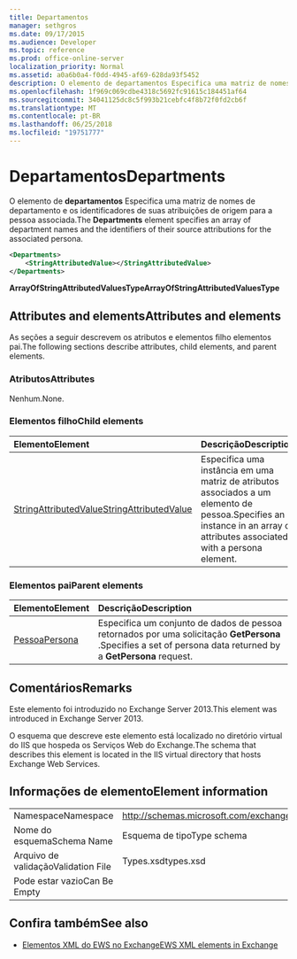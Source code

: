 ```yaml
---
title: Departamentos
manager: sethgros
ms.date: 09/17/2015
ms.audience: Developer
ms.topic: reference
ms.prod: office-online-server
localization_priority: Normal
ms.assetid: a0a6b0a4-f0dd-4945-af69-628da93f5452
description: O elemento de departamentos Especifica uma matriz de nomes de departamento e os identificadores de suas atribuições de origem para a pessoa associada.
ms.openlocfilehash: 1f969c069cdbe4318c5692fc91615c184451af64
ms.sourcegitcommit: 34041125dc8c5f993b21cebfc4f8b72f0fd2cb6f
ms.translationtype: MT
ms.contentlocale: pt-BR
ms.lasthandoff: 06/25/2018
ms.locfileid: "19751777"
---
```

# <a name="departments"></a><span data-ttu-id="ade36-103">Departamentos</span><span class="sxs-lookup"><span data-stu-id="ade36-103">Departments</span></span>

<span data-ttu-id="ade36-104">O elemento de **departamentos** Especifica uma matriz de nomes de departamento e os identificadores de suas atribuições de origem para a pessoa associada.</span><span class="sxs-lookup"><span data-stu-id="ade36-104">The **Departments** element specifies an array of department names and the identifiers of their source attributions for the associated persona.</span></span> 
  
```XML
<Departments>
    <StringAttributedValue></StringAttributedValue>
</Departments>
```

 <span data-ttu-id="ade36-105">**ArrayOfStringAttributedValuesType**</span><span class="sxs-lookup"><span data-stu-id="ade36-105">**ArrayOfStringAttributedValuesType**</span></span>
## <a name="attributes-and-elements"></a><span data-ttu-id="ade36-106">Attributes and elements</span><span class="sxs-lookup"><span data-stu-id="ade36-106">Attributes and elements</span></span>

<span data-ttu-id="ade36-107">As seções a seguir descrevem os atributos e elementos filho elementos pai.</span><span class="sxs-lookup"><span data-stu-id="ade36-107">The following sections describe attributes, child elements, and parent elements.</span></span>
  
### <a name="attributes"></a><span data-ttu-id="ade36-108">Atributos</span><span class="sxs-lookup"><span data-stu-id="ade36-108">Attributes</span></span>

<span data-ttu-id="ade36-109">Nenhum.</span><span class="sxs-lookup"><span data-stu-id="ade36-109">None.</span></span>
  
### <a name="child-elements"></a><span data-ttu-id="ade36-110">Elementos filho</span><span class="sxs-lookup"><span data-stu-id="ade36-110">Child elements</span></span>

|<span data-ttu-id="ade36-111">**Elemento**</span><span class="sxs-lookup"><span data-stu-id="ade36-111">**Element**</span></span>|<span data-ttu-id="ade36-112">**Descrição**</span><span class="sxs-lookup"><span data-stu-id="ade36-112">**Description**</span></span>|
|:-----|:-----|
|[<span data-ttu-id="ade36-113">StringAttributedValue</span><span class="sxs-lookup"><span data-stu-id="ade36-113">StringAttributedValue</span></span>](stringattributedvalue.md) <br/> |<span data-ttu-id="ade36-114">Especifica uma instância em uma matriz de atributos associados a um elemento de pessoa.</span><span class="sxs-lookup"><span data-stu-id="ade36-114">Specifies an instance in an array of attributes associated with a persona element.</span></span>  <br/> |
   
### <a name="parent-elements"></a><span data-ttu-id="ade36-115">Elementos pai</span><span class="sxs-lookup"><span data-stu-id="ade36-115">Parent elements</span></span>

|<span data-ttu-id="ade36-116">**Elemento**</span><span class="sxs-lookup"><span data-stu-id="ade36-116">**Element**</span></span>|<span data-ttu-id="ade36-117">**Descrição**</span><span class="sxs-lookup"><span data-stu-id="ade36-117">**Description**</span></span>|
|:-----|:-----|
|[<span data-ttu-id="ade36-118">Pessoa</span><span class="sxs-lookup"><span data-stu-id="ade36-118">Persona</span></span>](persona.md) <br/> |<span data-ttu-id="ade36-119">Especifica um conjunto de dados de pessoa retornados por uma solicitação **GetPersona** .</span><span class="sxs-lookup"><span data-stu-id="ade36-119">Specifies a set of persona data returned by a **GetPersona** request.</span></span>  <br/> |
   
## <a name="remarks"></a><span data-ttu-id="ade36-120">Comentários</span><span class="sxs-lookup"><span data-stu-id="ade36-120">Remarks</span></span>

<span data-ttu-id="ade36-121">Este elemento foi introduzido no Exchange Server 2013.</span><span class="sxs-lookup"><span data-stu-id="ade36-121">This element was introduced in Exchange Server 2013.</span></span>
  
<span data-ttu-id="ade36-122">O esquema que descreve este elemento está localizado no diretório virtual do IIS que hospeda os Serviços Web do Exchange.</span><span class="sxs-lookup"><span data-stu-id="ade36-122">The schema that describes this element is located in the IIS virtual directory that hosts Exchange Web Services.</span></span>
  
## <a name="element-information"></a><span data-ttu-id="ade36-123">Informações de elemento</span><span class="sxs-lookup"><span data-stu-id="ade36-123">Element information</span></span>

|||
|:-----|:-----|
|<span data-ttu-id="ade36-124">Namespace</span><span class="sxs-lookup"><span data-stu-id="ade36-124">Namespace</span></span>  <br/> |http://schemas.microsoft.com/exchange/services/2006/types  <br/> |
|<span data-ttu-id="ade36-125">Nome do esquema</span><span class="sxs-lookup"><span data-stu-id="ade36-125">Schema Name</span></span>  <br/> |<span data-ttu-id="ade36-126">Esquema de tipo</span><span class="sxs-lookup"><span data-stu-id="ade36-126">Type schema</span></span>  <br/> |
|<span data-ttu-id="ade36-127">Arquivo de validação</span><span class="sxs-lookup"><span data-stu-id="ade36-127">Validation File</span></span>  <br/> |<span data-ttu-id="ade36-128">Types.xsd</span><span class="sxs-lookup"><span data-stu-id="ade36-128">types.xsd</span></span>  <br/> |
|<span data-ttu-id="ade36-129">Pode estar vazio</span><span class="sxs-lookup"><span data-stu-id="ade36-129">Can Be Empty</span></span>  <br/> ||
   
## <a name="see-also"></a><span data-ttu-id="ade36-130">Confira também</span><span class="sxs-lookup"><span data-stu-id="ade36-130">See also</span></span>

- [<span data-ttu-id="ade36-131">Elementos XML do EWS no Exchange</span><span class="sxs-lookup"><span data-stu-id="ade36-131">EWS XML elements in Exchange</span></span>](ews-xml-elements-in-exchange.md)

